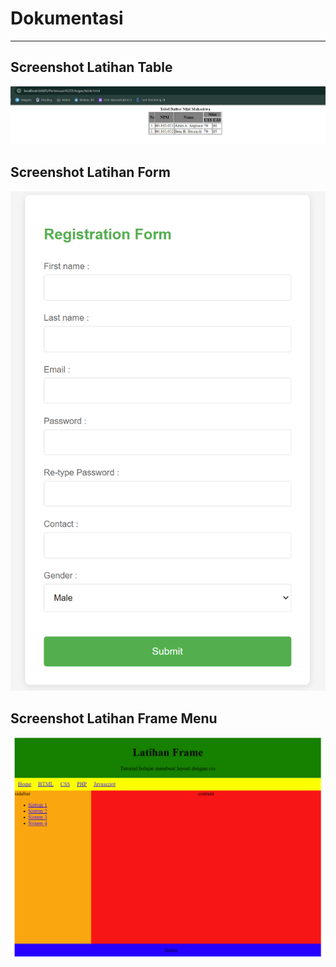 
# Dokumentasi

---
## Screenshot Latihan Table 

![](img/table.png)

## Screenshot Latihan Form

![](img/form.png)

## Screenshot Latihan Frame Menu

![](img/frame_menu.png)

